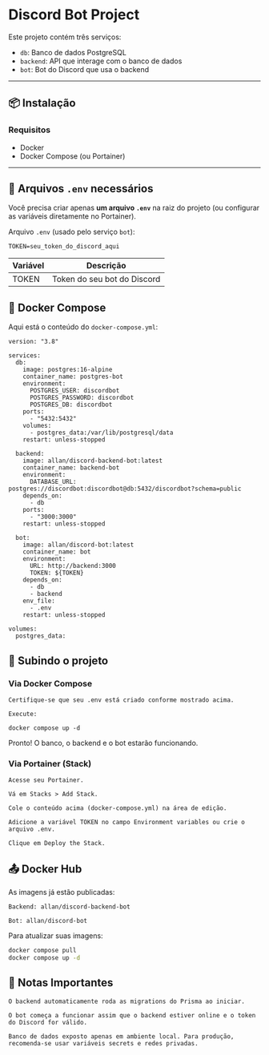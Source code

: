 # Discord Bot Project

Este projeto contém três serviços:

- `db`: Banco de dados PostgreSQL
- `backend`: API que interage com o banco de dados
- `bot`: Bot do Discord que usa o backend

---

## 📦 Instalação

### Requisitos

- Docker
- Docker Compose (ou Portainer)

---

## 📄 Arquivos `.env` necessários

Você precisa criar apenas **um arquivo `.env`** na raiz do projeto (ou configurar as variáveis diretamente no Portainer).

Arquivo `.env` (usado pelo serviço `bot`):

```env
TOKEN=seu_token_do_discord_aqui
```

| Variável | Descrição                   |
| -------- | --------------------------- |
| TOKEN    | Token do seu bot do Discord |

## 🐳 Docker Compose

Aqui está o conteúdo do `docker-compose.yml`:

```
version: "3.8"

services:
  db:
    image: postgres:16-alpine
    container_name: postgres-bot
    environment:
      POSTGRES_USER: discordbot
      POSTGRES_PASSWORD: discordbot
      POSTGRES_DB: discordbot
    ports:
      - "5432:5432"
    volumes:
      - postgres_data:/var/lib/postgresql/data
    restart: unless-stopped

  backend:
    image: allan/discord-backend-bot:latest
    container_name: backend-bot
    environment:
      DATABASE_URL: postgres://discordbot:discordbot@db:5432/discordbot?schema=public
    depends_on:
      - db
    ports:
      - "3000:3000"
    restart: unless-stopped

  bot:
    image: allan/discord-bot:latest
    container_name: bot
    environment:
      URL: http://backend:3000
      TOKEN: ${TOKEN}
    depends_on:
      - db
      - backend
    env_file:
      - .env
    restart: unless-stopped

volumes:
  postgres_data:
```

## 🚀 Subindo o projeto

### Via Docker Compose

    Certifique-se que seu .env está criado conforme mostrado acima.

    Execute:

`docker compose up -d`

Pronto! O banco, o backend e o bot estarão funcionando.

### Via Portainer (Stack)

    Acesse seu Portainer.

    Vá em Stacks > Add Stack.

    Cole o conteúdo acima (docker-compose.yml) na área de edição.

    Adicione a variável TOKEN no campo Environment variables ou crie o arquivo .env.

    Clique em Deploy the Stack.

## 📤 Docker Hub

As imagens já estão publicadas:

    Backend: allan/discord-backend-bot

    Bot: allan/discord-bot

Para atualizar suas imagens:

```bash
docker compose pull
docker compose up -d
```

## 📑 Notas Importantes

    O backend automaticamente roda as migrations do Prisma ao iniciar.

    O bot começa a funcionar assim que o backend estiver online e o token do Discord for válido.

    Banco de dados exposto apenas em ambiente local. Para produção, recomenda-se usar variáveis secrets e redes privadas.
